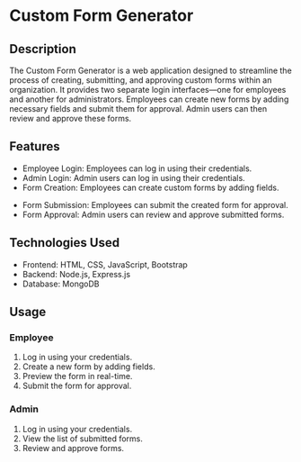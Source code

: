 # Custom Form Generator

## Description
The Custom Form Generator is a web application designed to streamline the process of creating, submitting, and approving custom forms within an organization. It provides two separate login interfaces—one for employees and another for administrators. Employees can create new forms by adding necessary fields and submit them for approval. Admin users can then review and approve these forms. 

<!-- Additionally, a live preview window allows employees to visualize the form they are creating in real-time. -->

## Features
- Employee Login: Employees can log in using their credentials.
- Admin Login: Admin users can log in using their credentials.
- Form Creation: Employees can create custom forms by adding fields.
<!-- - Real-Time Preview: Live preview window shows the form being created in real-time. -->
- Form Submission: Employees can submit the created form for approval.
- Form Approval: Admin users can review and approve submitted forms.

## Technologies Used
- Frontend: HTML, CSS, JavaScript, Bootstrap
- Backend: Node.js, Express.js
- Database: MongoDB
<!-- - Other: Socket.IO for real-time updates -->

<!-- ## Setup
To set up the Custom Form Generator on your local machine, follow these steps:

1. Clone the repository: `git clone <repository-url>`
2. Install dependencies: `npm install`
3. Configure the database settings in `config.js`
4. Start the server: `npm start`
5. Access the application in your browser at `http://localhost:3000` -->

## Usage
### Employee
1. Log in using your credentials.
2. Create a new form by adding fields.
3. Preview the form in real-time.
4. Submit the form for approval.

### Admin
1. Log in using your credentials.
2. View the list of submitted forms.
3. Review and approve forms.

